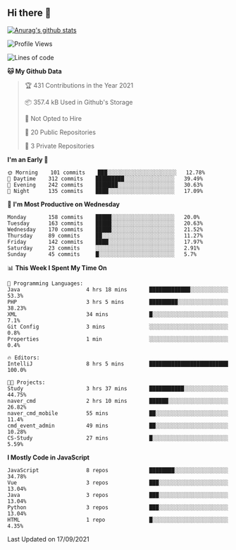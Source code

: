 ## Hi there 👋

[![Anurag's github stats](https://github-readme-stats.vercel.app/api?username=Songwonseok)](https://github.com/anuraghazra/github-readme-stats)



<!--START_SECTION:waka-->
![Profile Views](http://img.shields.io/badge/Profile%20Views-0-blue)

![Lines of code](https://img.shields.io/badge/From%20Hello%20World%20I%27ve%20Written-2.9%20million%20lines%20of%20code-blue)

**🐱 My Github Data** 

> 🏆 431 Contributions in the Year 2021
 > 
> 📦 357.4 kB Used in Github's Storage 
 > 
> 🚫 Not Opted to Hire
 > 
> 📜 20 Public Repositories 
 > 
> 🔑 3 Private Repositories  
 > 
**I'm an Early 🐤** 

```text
🌞 Morning    101 commits    ███░░░░░░░░░░░░░░░░░░░░░░   12.78% 
🌆 Daytime    312 commits    █████████░░░░░░░░░░░░░░░░   39.49% 
🌃 Evening    242 commits    ███████░░░░░░░░░░░░░░░░░░   30.63% 
🌙 Night      135 commits    ████░░░░░░░░░░░░░░░░░░░░░   17.09%

```
📅 **I'm Most Productive on Wednesday** 

```text
Monday       158 commits    █████░░░░░░░░░░░░░░░░░░░░   20.0% 
Tuesday      163 commits    █████░░░░░░░░░░░░░░░░░░░░   20.63% 
Wednesday    170 commits    █████░░░░░░░░░░░░░░░░░░░░   21.52% 
Thursday     89 commits     ██░░░░░░░░░░░░░░░░░░░░░░░   11.27% 
Friday       142 commits    ████░░░░░░░░░░░░░░░░░░░░░   17.97% 
Saturday     23 commits     ░░░░░░░░░░░░░░░░░░░░░░░░░   2.91% 
Sunday       45 commits     █░░░░░░░░░░░░░░░░░░░░░░░░   5.7%

```


📊 **This Week I Spent My Time On** 

```text
💬 Programming Languages: 
Java                     4 hrs 18 mins       █████████████░░░░░░░░░░░░   53.3% 
PHP                      3 hrs 5 mins        █████████░░░░░░░░░░░░░░░░   38.23% 
XML                      34 mins             █░░░░░░░░░░░░░░░░░░░░░░░░   7.1% 
Git Config               3 mins              ░░░░░░░░░░░░░░░░░░░░░░░░░   0.8% 
Properties               1 min               ░░░░░░░░░░░░░░░░░░░░░░░░░   0.4%

🔥 Editors: 
IntelliJ                 8 hrs 5 mins        █████████████████████████   100.0%

🐱‍💻 Projects: 
Study                    3 hrs 37 mins       ███████████░░░░░░░░░░░░░░   44.75% 
naver_cmd                2 hrs 10 mins       ██████░░░░░░░░░░░░░░░░░░░   26.82% 
naver_cmd_mobile         55 mins             ██░░░░░░░░░░░░░░░░░░░░░░░   11.4% 
cmd_event_admin          49 mins             ██░░░░░░░░░░░░░░░░░░░░░░░   10.28% 
CS-Study                 27 mins             █░░░░░░░░░░░░░░░░░░░░░░░░   5.59%

```

**I Mostly Code in JavaScript** 

```text
JavaScript               8 repos             ████████░░░░░░░░░░░░░░░░░   34.78% 
Vue                      3 repos             ███░░░░░░░░░░░░░░░░░░░░░░   13.04% 
Java                     3 repos             ███░░░░░░░░░░░░░░░░░░░░░░   13.04% 
Python                   3 repos             ███░░░░░░░░░░░░░░░░░░░░░░   13.04% 
HTML                     1 repo              █░░░░░░░░░░░░░░░░░░░░░░░░   4.35%

```



 Last Updated on 17/09/2021
<!--END_SECTION:waka-->
